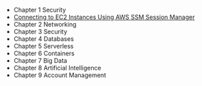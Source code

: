 * Chapter 1 Security
 * [Connecting to EC2 Instances Using AWS SSM Session Manager](https://github.com/AWSCookbook/Security/tree/main/106-Connecting-to-EC2-Instances-Using-Session-Manager)
* Chapter 2 Networking
* Chapter 3 Security 
* Chapter 4 Databases 
* Chapter 5 Serverless 
* Chapter 6 Containers 
* Chapter 7 Big Data 
* Chapter 8 Artificial Intelligence 
* Chapter 9 Account Management 
